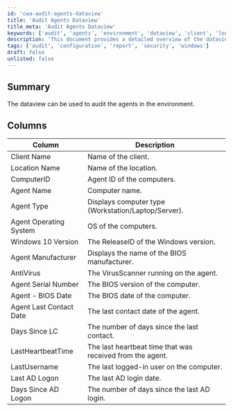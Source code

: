 ```yaml
---
id: 'cwa-audit-agents-dataview'
title: 'Audit Agents Dataview'
title_meta: 'Audit Agents Dataview'
keywords: ['audit', 'agents', 'environment', 'dataview', 'client', 'location', 'computerid', 'agent', 'operating', 'system', 'manufacturer', 'antivirus', 'bios', 'contact', 'heartbeat', 'username', 'ad', 'logon']
description: 'This document provides a detailed overview of the dataview used to audit agents in the environment, including descriptions of each column such as Client Name, Location Name, and Agent Operating System, among others.'
tags: ['audit', 'configuration', 'report', 'security', 'windows']
draft: false
unlisted: false
---
```

## Summary

The dataview can be used to audit the agents in the environment.

## Columns

| Column                         | Description                                         |
|--------------------------------|-----------------------------------------------------|
| Client Name                    | Name of the client.                                |
| Location Name                  | Name of the location.                              |
| ComputerID                     | Agent ID of the computers.                         |
| Agent Name                     | Computer name.                                     |
| Agent Type                     | Displays computer type (Workstation/Laptop/Server).|
| Agent Operating System          | OS of the computers.                               |
| Windows 10 Version             | The ReleaseID of the Windows version.              |
| Agent Manufacturer              | Displays the name of the BIOS manufacturer.        |
| AntiVirus                      | The VirusScanner running on the agent.             |
| Agent Serial Number            | The BIOS version of the computer.                  |
| Agent - BIOS Date              | The BIOS date of the computer.                     |
| Agent Last Contact Date        | The last contact date of the agent.                |
| Days Since LC                  | The number of days since the last contact.         |
| LastHeartbeatTime              | The last heartbeat time that was received from the agent.|
| LastUsername                   | The last logged-in user on the computer.           |
| Last AD Logon                  | The last AD login date.                            |
| Days Since AD Logon            | The number of days since the last AD login.       |




